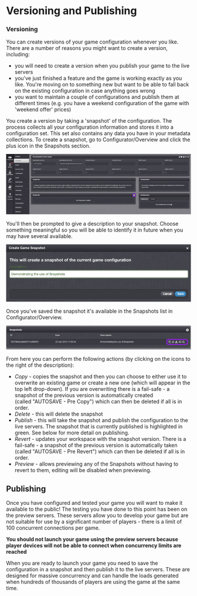 # Versioning and Publishing

### Versioning

You can create versions of your game configuration whenever you like. There are a number of reasons you might want to create a version, including:

  * you will need to create a version when you publish your game to the live servers
  * you've just finished a feature and the game is working exactly as you like. You're moving on to something new but want to be able to fall back on the existing configuration in case anything goes wrong
  * you want to maintain a couple of configurations and publish them at different times (e.g. you have a weekend configuration of the game with 'weekend offer' prices)

You create a version by taking a 'snapshot' of the configuration. The process collects all your configuration information and stores it into a configuration set. This set also contains any data you have in your metadata collections. To create a snapshot, go to Configurator/Overview and click the plus icon in the Snapshots section.

![](img\Versioning\1.jpg)

You'll then be prompted to give a description to your snapshot. Choose something meaningful so you will be able to identify it in future when you may have several available.

![](img\Versioning\2.png)

Once you've saved the snapshot it's available in the Snapshots list in Configurator/Overview.

![](img\Versioning\3.jpg) 

From here you can perform the following actions (by clicking on the icons to the right of the description):

  * *Copy* \- copies the snapshot and then you can choose to either use it to overwrite an existing game or create a new one (which will appear in the top left drop-down). If you are overwriting there is a fail-safe - a snapshot of the previous version is automatically created (called "AUTOSAVE - Pre Copy") which can then be deleted if all is in order.
  * *Delete* \- this will delete the snapshot
  * *Publish* \- this will take the snapshot and publish the configuration to the live servers. The snapshot that is currently published is highlighted in green. See below for more detail on publishing.
  * *Revert* \- updates your workspace with the snapshot version. There is a fail-safe - a snapshot of the previous version is automatically taken (called "AUTOSAVE - Pre Revert") which can then be deleted if all is in order.
  * *Preview* \- allows previewing any of the Snapshots without having to revert to them, editing will be disabled when previewing.

## Publishing

Once you have configured and tested your game you will want to make it available to the public! The testing you have done to this point has been on the preview servers. These servers allow you to develop your game but are not suitable for use by a significant number of players - there is a limit of 100 concurrent connections per game.

**You should not launch your game using the preview servers because player devices will not be able to connect when concurrency limits are reached**

When you are ready to launch your game you need to save the configuration in a snapshot and then publish it to the live servers. These are designed for massive concurrency and can handle the loads generated when hundreds of thousands of players are using the game at the same time.
